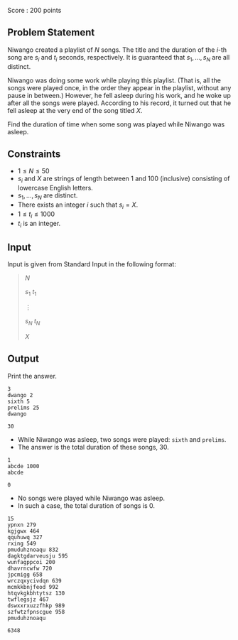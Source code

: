 Score : $200$ points

## Problem Statement

Niwango created a playlist of $N$ songs.
The title and the duration of the $i$-th song are $s_i$ and $t_i$ seconds, respectively.
It is guaranteed that $s_1,\ldots,s_N$ are all distinct.

Niwango was doing some work while playing this playlist. (That is, all the songs were played once, in the order they appear in the playlist, without any pause in between.)
However, he fell asleep during his work, and he woke up after all the songs were played.
According to his record, it turned out that he fell asleep at the very end of the song titled $X$.

Find the duration of time when some song was played while Niwango was asleep.

## Constraints

- $1 \leq N \leq 50$
- $s_i$ and $X$ are strings of length between $1$ and $100$ (inclusive) consisting of lowercase English letters.
- $s_1,\ldots,s_N$ are distinct.
- There exists an integer $i$ such that $s_i = X$.
- $1 \leq t_i \leq 1000$
- $t_i$ is an integer.

## Input

Input is given from Standard Input in the following format:

> $N$
> 
> $s_1$ $t_1$
> 
> $\vdots$
> 
> $s_{N}$ $t_N$
> 
> $X$

## Output

Print the answer.

```input1
3
dwango 2
sixth 5
prelims 25
dwango
```

```output1
30
```

- While Niwango was asleep, two songs were played: `sixth` and `prelims`.
- The answer is the total duration of these songs, $30$.

```input2
1
abcde 1000
abcde
```

```output2
0
```

- No songs were played while Niwango was asleep.
- In such a case, the total duration of songs is $0$.

```input3
15
ypnxn 279
kgjgwx 464
qquhuwq 327
rxing 549
pmuduhznoaqu 832
dagktgdarveusju 595
wunfagppcoi 200
dhavrncwfw 720
jpcmigg 658
wrczqxycivdqn 639
mcmkkbnjfeod 992
htqvkgkbhtytsz 130
twflegsjz 467
dswxxrxuzzfhkp 989
szfwtzfpnscgue 958
pmuduhznoaqu
```

```output3
6348
```